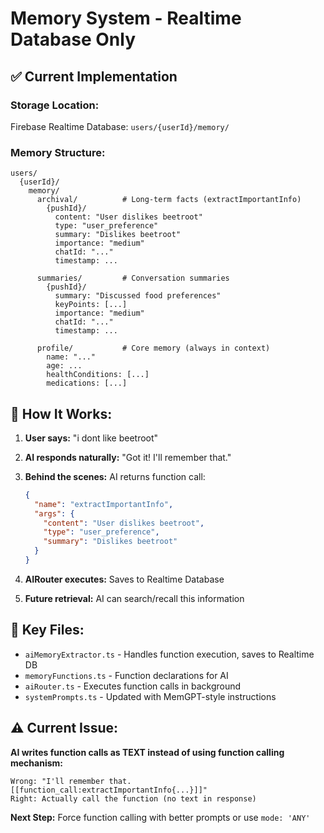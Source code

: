 # Memory System - Realtime Database Only

## ✅ **Current Implementation**

### **Storage Location:**
Firebase Realtime Database: `users/{userId}/memory/`

### **Memory Structure:**

```
users/
  {userId}/
    memory/
      archival/          # Long-term facts (extractImportantInfo)
        {pushId}/
          content: "User dislikes beetroot"
          type: "user_preference"
          summary: "Dislikes beetroot"
          importance: "medium"
          chatId: "..."
          timestamp: ...
      
      summaries/         # Conversation summaries
        {pushId}/
          summary: "Discussed food preferences"
          keyPoints: [...]
          importance: "medium"
          chatId: "..."
          timestamp: ...
      
      profile/           # Core memory (always in context)
        name: "..."
        age: ...
        healthConditions: [...]
        medications: [...]
```

## 🔧 **How It Works:**

1. **User says:** "i dont like beetroot"

2. **AI responds naturally:** "Got it! I'll remember that."

3. **Behind the scenes:** AI returns function call:
   ```json
   {
     "name": "extractImportantInfo",
     "args": {
       "content": "User dislikes beetroot",
       "type": "user_preference",
       "summary": "Dislikes beetroot"
     }
   }
   ```

4. **AIRouter executes:** Saves to Realtime Database

5. **Future retrieval:** AI can search/recall this information

## 📝 **Key Files:**

- `aiMemoryExtractor.ts` - Handles function execution, saves to Realtime DB
- `memoryFunctions.ts` - Function declarations for AI
- `aiRouter.ts` - Executes function calls in background
- `systemPrompts.ts` - Updated with MemGPT-style instructions

## ⚠️ **Current Issue:**

**AI writes function calls as TEXT instead of using function calling mechanism:**
```
Wrong: "I'll remember that. [[function_call:extractImportantInfo{...}]]"
Right: Actually call the function (no text in response)
```

**Next Step:** Force function calling with better prompts or use `mode: 'ANY'`

